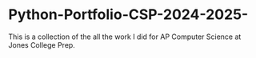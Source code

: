 # Python-Portfolio-CSP-2024-2025-
This is a collection of the all the work I did for AP Computer Science at Jones College Prep.
